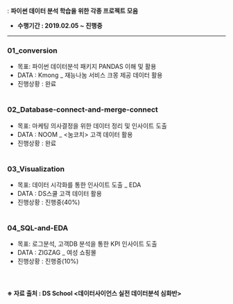 : **파이썬 데이터 분석 학습을 위한 각종 프로젝트 모음** <br>
* **수행기간 : 2019.02.05 ~ 진행중**

---


### 01_conversion <br>
  - 목표: 파이썬 데이터분석 패키지 PANDAS 이해 및 활용
  - DATA : Kmong _ 재능나눔 서비스 크몽 제공 데이터 활용
  - 진행상황 : 완료
<br><br>

### 02_Database-connect-and-merge-connect <br>
  - 목표: 마케팅 의사결정을 위한 데이터 정리 및 인사이트 도출
  - DATA : NOOM _ <눔코치> 고객 데이터 활용
  - 진행상황 : 완료
<br><br>

### 03_Visualization <br>
  - 목표: 데이터 시각화를 통한 인사이트 도출 _ EDA 
  - DATA : DS스쿨 고객 데이터 활용
  - 진행상황 : 진행중(40%)
<br><br>

### 04_SQL-and-EDA <br>
  - 목표: 로그분석, 고객DB 분석을 통한 KPI 인사이트 도출
  - DATA : ZIGZAG _ 여성 쇼핑몰
  - 진행상황 : 진행중(10%)
<br><br><br>

#### ※ 자료 출처 : DS School <데이터사이언스 실전 데이터분석 심화반>

